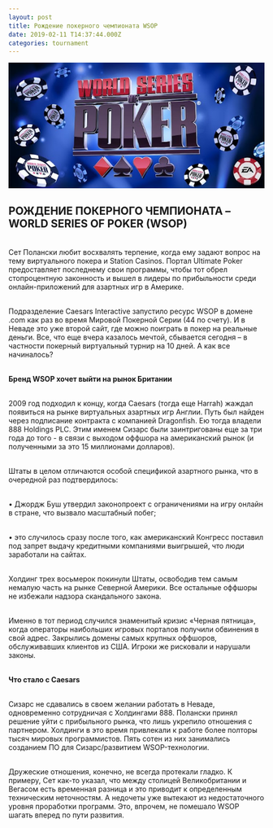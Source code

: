 ```yaml
---
layout: post
title: Рождение покерного чемпионата WSOP
date: 2019-02-11 T14:37:44.000Z
categories: tournament
---
```


<img src="/images/fulls/TOURNAMENT.jpeg" class="fit image"> 

## РОЖДЕНИЕ ПОКЕРНОГО ЧЕМПИОНАТА – WORLD SERIES OF POKER (WSOP)

<br>Сет Полански любит восхвалять терпение, когда ему задают вопрос на тему виртуального покера и Station Casinos. Портал Ultimate Poker предоставляет последнему свои программы, чтобы тот обрел стопроцентную законность и вышел в лидеры по прибыльности среди онлайн-приложений для азартных игр в Америке. 

<br>Подразделение Caesars Interactive запустило ресурс WSOP в домене .com как раз во время Мировой Покерной Серии (44 по счету). И в Неваде это уже второй сайт, где можно поиграть в покер на реальные деньги. Все, что еще вчера казалось мечтой, сбывается сегодня – в частности покерный виртуальный турнир на 10 дней. А как все начиналось?

<br><strong>Бренд WSOP хочет выйти на рынок Британии</strong>

<br>2009 год подходил к концу, когда Caesars (тогда еще Harrah) жаждал появиться на рынке виртуальных азартных игр Англии. Путь был найден через подписание контракта с компанией Dragonfish. Ею тогда владели 888 Holdings PLC. Этим именем Сизарс были заинтригованы еще за три года до того - в связи с выходом оффшора на американский рынок (и полученными за это 15 миллионами долларов). 

<br>Штаты в целом отличаются особой спецификой азартного рынка, что в очередной раз подтвердилось:

<br>•	Джордж Буш утвердил законопроект с ограничениями на игру онлайн в стране, что вызвало масштабный побег;

<br>•	это случилось сразу после того, как американский Конгресс поставил под запрет выдачу кредитными компаниями выигрышей, что люди заработали на сайтах.

<br>Холдинг трех восьмерок покинули Штаты, освободив тем самым немалую часть на рынке Северной Америки.  Все остальные оффшоры не избежали надзора скандального закона.

<br>Именно в тот период случился знаменитый кризис «Черная пятница», когда операторы наибольших игровых порталов получили обвинения в свой адрес. Закрылись домены самых крупных оффшоров, обслуживавших клиентов из США. Игроки же рисковали и нарушали законы.

<br><strong>Что стало с Caesars</strong>

<br>Сизарс не сдавались в своем желании работать в Неваде, одновременно сотрудничая с Холдингами 888. Полански принял решение уйти с прибыльного рынка, что лишь укрепило отношения с партнером. Холдинги в это время привлекали к работе более полторы тысяч мировых программистов. Пять сотен из них занимались созданием ПО для Сизарс/развитием WSOP-технологии. 

<br>Дружеские отношения, конечно, не всегда протекали гладко. К примеру, Сет как-то указал, что между столицей Великобритании и Вегасом есть временная разница и это приводит к определенным техническим неточностям. А недочеты уже вытекают из недостаточного уровня проработки программ. Это, впрочем, не помешало WSOP шагать вперед по пути развития. 
 
